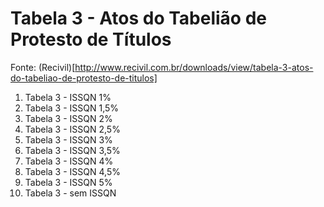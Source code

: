 # Tabela 3 - Atos do Tabelião de Protesto de Títulos
Fonte: (Recivil)[http://www.recivil.com.br/downloads/view/tabela-3-atos-do-tabeliao-de-protesto-de-titulos]
1. Tabela 3 - ISSQN 1%
1. Tabela 3 - ISSQN 1,5%
1. Tabela 3 - ISSQN 2%
1. Tabela 3 - ISSQN 2,5%
1. Tabela 3 - ISSQN 3%
1. Tabela 3 - ISSQN 3,5%
1. Tabela 3 - ISSQN 4%
1. Tabela 3 - ISSQN 4,5%
1. Tabela 3 - ISSQN 5%
1. Tabela 3 - sem ISSQN
